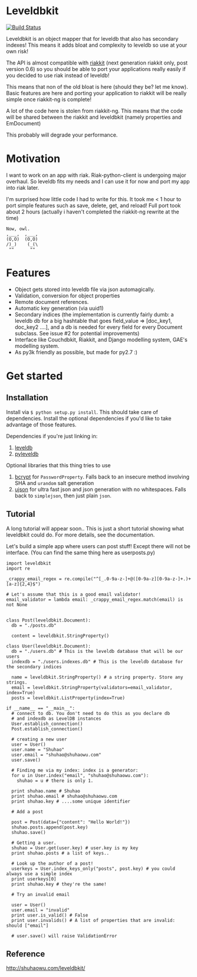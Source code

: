Leveldbkit
==========

[![Build Status](https://travis-ci.org/shuhaowu/leveldbkit.png)](https://travis-ci.org/shuhaowu/leveldbkit)

Leveldbkit is an object mapper that for leveldb that also has secondary indexes!
This means it adds bloat and complexity to leveldb so use at your own risk!

The API is almost compatible with [riakkit](https://github.com/shuhaowu/riakkit)
(next generation riakkit only, post version 0.6) so you should be able to
port your applications really easily if you decided to use riak instead of
leveldb!

This means that non of the old bloat is here (should they be? let me know).
Basic features are here and porting your application to riakkit will be really
simple once riakkit-ng is complete!

A lot of the code here is stolen from riakkit-ng. This means that the code will
be shared between the riakkit and leveldbkit (namely properties and EmDocument)

This probably will degrade your performance.

Motivation
==========

I want to work on an app with riak. Riak-python-client is undergoing major
overhaul. So leveldb fits my needs and I can use it for now and port my app
into riak later.

I'm surprised how little code I had to write for this. It took me < 1 hour to
port simple features such as save, delete, get, and reload! Full port took about
2 hours (actually i haven't completed the riakkit-ng rewrite at the time)

    Now, owl.
    ,___,  ,___,
    (O,O)  (O,O)
    /)_)    (_(\
     ""      ""

Features
========

 - Object gets stored into leveldb file via json automagically.
 - Validation, conversion for object properties
 - Remote document references.
 - Automatic key generation (via uuid1)
 - Secondary indices (the implementation is currently fairly dumb: a leveldb db
   for a big hashtable that goes field_value => [doc_key1, doc_key2 ....], and
   a db is needed for every field for every Document subclass. See issue #2 for
   potential improvements)
 - Interface like Couchdbkit, Riakkit, and Django modelling system,
   GAE's modelling system.
 - As py3k friendly as possible, but made for py2.7 :)

Get started
===========

Installation
------------

Install via `$ python setup.py install`. This should take care of dependencies.
Install the optional dependencies if you'd like to take advantage of those
features.

Dependencies if you're just linking in:

 1. [leveldb](http://code.google.com/p/leveldb/)
 2. [pyleveldb](http://code.google.com/p/py-leveldb/)

Optional libraries that this thing tries to use

 1. [bcrypt](http://www.mindrot.org/projects/py-bcrypt/) for `PasswordProperty`.
    Falls back to an insecure method involving SHA and `urandom` salt generation
 2. [ujson](https://github.com/esnme/ultrajson) for ultra fast json and json
    generation with no whitespaces. Falls back to `simplejson`, then just plain
    `json`.

Tutorial
--------

A long tutorial will appear soon.. This is just a short tutorial showing what
leveldbkit could do. For more details, see the documentation.

Let's build a simple app where users can post stuff! Except there will not be
interface. (You can find the same thing here as userposts.py)

    import leveldbkit
    import re

    _crappy_email_regex = re.compile("^[_.0-9a-z-]+@([0-9a-z][0-9a-z-]+.)+[a-z]{2,4}$")

    # Let's assume that this is a good email validator!
    email_validator = lambda email: _crappy_email_regex.match(email) is not None


    class Post(leveldbkit.Document):
      db = "./posts.db"

      content = leveldbkit.StringProperty()

    class User(leveldbkit.Document):
      db = "./users.db" # This is the leveldb database that will be our users
      indexdb = "./users.indexes.db" # This is the leveldb database for the secondary indices

      name = leveldbkit.StringProperty() # a string property. Store any strings.
      email = leveldbkit.StringProperty(validators=email_validator, index=True)
      posts = leveldbkit.ListProperty(index=True)

    if __name__ == "__main__":
      # connect to db. You don't need to do this as you declare db
      # and indexdb as LevelDB instances
      User.establish_connection()
      Post.establish_connection()

      # creating a new user
      user = User()
      user.name = "Shuhao"
      user.email = "shuhao@shuhaowu.com"
      user.save()

      # Finding me via my index: index is a generator:
      for u in User.index("email", "shuhao@shuhaowu.com"):
        shuhao = u # there is only 1.

      print shuhao.name # Shuhao
      print shuhao.email # shuhao@shuhaowu.com
      print shuhao.key # ....some unique identifier

      # Add a post

      post = Post(data={"content": "Hello World!"})
      shuhao.posts.append(post.key)
      shuhao.save()

      # Getting a user.
      shuhao = User.get(user.key) # user.key is my key
      print shuhao.posts # a list of keys..

      # Look up the author of a post!
      userkeys = User.index_keys_only("posts", post.key) # you could always use a simple index
      print userkeys[0]
      print shuhao.key # they're the same!

      # Try an invalid email

      user = User()
      user.email = "invalid"
      print user.is_valid() # False
      print user.invalids() # A list of properties that are invalid: should ["email"]

      # user.save() will raise ValidationError

Reference
---------

http://shuhaowu.com/leveldbkit/